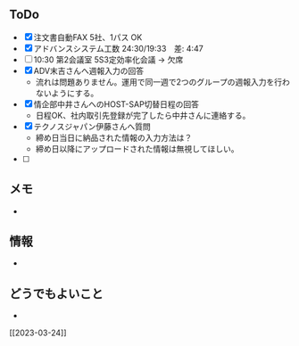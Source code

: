 ## ToDo
- [x] 注文書自動FAX 5社、1パス OK
- [x] アドバンスシステム工数 24:30/19:33　差: 4:47
- [ ] 10:30 第2会議室 5S3定効率化会議 → 欠席
- [x] ADV末吉さんへ週報入力の回答
	- 流れは問題ありません。運用で同一週で2つのグループの週報入力を行わないようにする。
- [x] 情企部中井さんへのHOST-SAP切替日程の回答
	- 日程OK、社内取引先登録が完了したら中井さんに連絡する。
- [x] テクノスジャパン伊藤さんへ質問
	- 締め日当日に納品された情報の入力方法は？
	- 締め日以降にアップロードされた情報は無視してほしい。
- [ ] 


## メモ
- 


## 情報
- 


## どうでもよいこと
- 


[[2023-03-24]]

